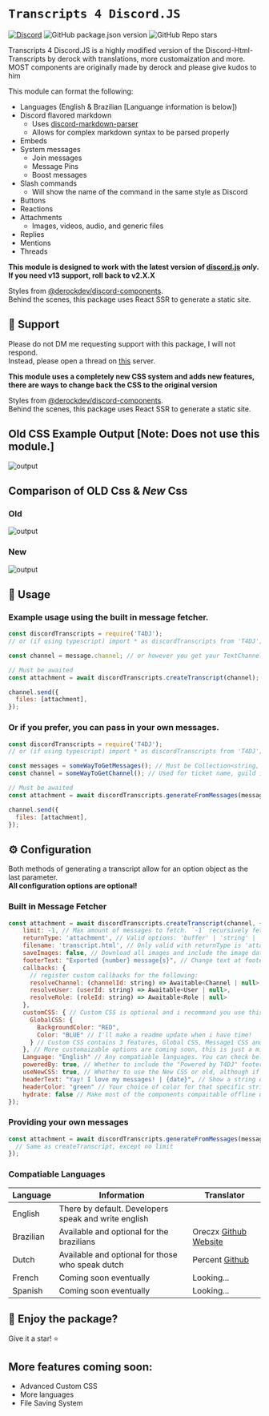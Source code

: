 # `Transcripts 4 Discord.JS` 

[![Discord](https://img.shields.io/discord/555474311637499955?label=discord)](https://discord.gg/aG6fENXT)
![GitHub package.json version](https://img.shields.io/github/package-json/v/DimSystems/T4DJ)
![GitHub Repo stars](https://img.shields.io/github/stars/DimSystems/T4DJ?style=social)

Transcripts 4 Discord.JS is a highly modified version of the Discord-Html-Transcripts by derock with translations, more customaization and more. MOST components are originally made by derock and please give kudos to him

This module can format the following:
- Languages (English & Brazilian [Languange information is below])
- Discord flavored markdown
  - Uses [discord-markdown-parser](https://github.com/ItzDerock/discord-markdown-parser)
  - Allows for complex markdown syntax to be parsed properly
- Embeds
- System messages
  - Join messages
  - Message Pins
  - Boost messages
- Slash commands
  - Will show the name of the command in the same style as Discord
- Buttons
- Reactions
- Attachments
  - Images, videos, audio, and generic files
- Replies
- Mentions
- Threads

**This module is designed to work with the latest version of [discord.js](https://discord.js.org/#/) _only_. If you need v13 support, roll back to v2.X.X**

Styles from [@derockdev/discord-components](https://github.com/ItzDerock/discord-components).  
Behind the scenes, this package uses React SSR to generate a static site.

## 👋 Support

Please do not DM me requesting support with this package, I will not respond.  
Instead, please open a thread on [this](https://discord.gg/MZQN8QMJg8) server.

**This module uses a completely new CSS system and adds new features, there are ways to change back the CSS to the original version**

Styles from [@derockdev/discord-components](https://github.com/ItzDerock/discord-components).  
Behind the scenes, this package uses React SSR to generate a static site.

## Old CSS Example Output [Note: Does not use this module.]

![output](https://derock.media/r/6G6FIl.gif)

## Comparison of OLD Css & _New_ Css

### Old

![output](https://mdps.xyz/assets/Screenshot_2023-09-02_at_02.42.43.png)

### New

![output](https://mdps.xyz/assets/Screenshot_2023-09-02_at_02.42.09.png)

## 📝 Usage

### Example usage using the built in message fetcher.

```js
const discordTranscripts = require('T4DJ');
// or (if using typescript) import * as discordTranscripts from 'T4DJ';

const channel = message.channel; // or however you get your TextChannel

// Must be awaited
const attachment = await discordTranscripts.createTranscript(channel);

channel.send({
  files: [attachment],
});
```

### Or if you prefer, you can pass in your own messages.

```js
const discordTranscripts = require('T4DJ');
// or (if using typescript) import * as discordTranscripts from 'T4DJ';

const messages = someWayToGetMessages(); // Must be Collection<string, Message> or Message[]
const channel = someWayToGetChannel(); // Used for ticket name, guild icon, and guild name

// Must be awaited
const attachment = await discordTranscripts.generateFromMessages(messages, channel);

channel.send({
  files: [attachment],
});
```

## ⚙️ Configuration

Both methods of generating a transcript allow for an option object as the last parameter.  
**All configuration options are optional!**

### Built in Message Fetcher

```js
const attachment = await discordTranscripts.createTranscript(channel, {
    limit: -1, // Max amount of messages to fetch. `-1` recursively fetches.
    returnType: 'attachment', // Valid options: 'buffer' | 'string' | 'attachment' Default: 'attachment' OR use the enum ExportReturnType
    filename: 'transcript.html', // Only valid with returnType is 'attachment'. Name of attachment.
    saveImages: false, // Download all images and include the image data in the HTML (allows viewing the image even after it has been deleted) (! WILL INCREASE FILE SIZE USE IF NECESSCARY !)
    footerText: "Exported {number} message{s}", // Change text at footer, don't forget to put {number} to show how much messages got exported, and {s} for plural
    callbacks: {
      // register custom callbacks for the following:
      resolveChannel: (channelId: string) => Awaitable<Channel | null>,
      resolveUser: (userId: string) => Awaitable<User | null>,
      resolveRole: (roleId: string) => Awaitable<Role | null>
    },
    customCSS: { // Custom CSS is optional and i recommand you use this feature in a future update where theres way more options to use.
      GlobalCSS: {
        BackgroundColor: "RED",
        Color: "BLUE" // I'll make a readme update when i have time!
      } // Custom CSS contains 3 features, Global CSS, Message1 CSS and Message 2 (For actual messages) and replys more soon!
    }, // More customaizable options are coming soon, this is just a minor feature for now...
    Language: "English" // Any compatiable languages. You can check below for compatiable or upcoming translations
    poweredBy: true, // Whether to include the "Powered by T4DJ" footer
    useNewCSS: true, // Whether to use the New CSS or old, although if you are going for a realistic look to discord, use old.
    headerText: "Yay! I love my messages! | {date}", // Show a string on top of the transcript. Optional
    headerColor: "green" // Your choice of color for that specific string. Remember this color is for CSS. Which means whatever color system compatible with CSS can be used. Optional | Default is green
    hydrate: false // Make most of the components compaitable offline unless its a profile picture, emoji etc.
});
```

### Providing your own messages

```js
const attachment = await discordTranscripts.generateFromMessages(messages, channel, {
  // Same as createTranscript, except no limit
});
```

### Compatiable Languages
| Language    | Information |   Translator   |
| -------- | ------- | --------   |
| English  | There by default. Developers speak and write english    |                       |
| Brazilian | Available and optional for the brazilians     | Oreczx [Github](https://github.com/OreczXOfficial)  [Website](https://oreczxdev.xyz/)      |
| Dutch         |     Available and optional for those who speak dutch            |  Percent [Github](https://)                                        |
| French    | Coming soon eventually    |      Looking...                |
| Spanish    | Coming soon eventually    |      Looking...                |

## 🤝 Enjoy the package?

Give it a star! ⭐ 

## More features coming soon:
- Advanced Custom CSS
- More languages
- File Saving System
